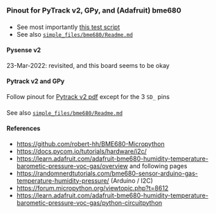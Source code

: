 ### Pinout for PyTrack v2, GPy, and (Adafruit) bme680

####
* See most importantly [this test script](https://github.com/johnedstone/pycom-gpy/blob/main/simple_files/gps_bme680__pytrack_pysensetest/lib/breadboard.py)
* See also [`simple_files/bme680/Readme.md`](https://github.com/johnedstone/pycom-gpy/tree/main/simple_files/bme680)

#### Pysense v2
23-Mar-2022: revisited, and this board seems to be okay

#### Pytrack v2 and GPy
Follow pinout for [Pytrack v2 pdf](https://docs.pycom.io/gitbook/assets/PyTrack2X_specsheet.pdf)
except for the 3 `SD_` pins

####
See also [`simple_files/bme680/Readme.md`](https://github.com/johnedstone/pycom-gpy/tree/main/simple_files/bme680)

#### References
* https://github.com/robert-hh/BME680-Micropython
* https://docs.pycom.io/tutorials/hardware/i2c/ 
* https://learn.adafruit.com/adafruit-bme680-humidity-temperature-barometic-pressure-voc-gas/overview and following pages
* https://randomnerdtutorials.com/bme680-sensor-arduino-gas-temperature-humidity-pressure/ (Arduino / I2C)
* https://forum.micropython.org/viewtopic.php?t=8612
* https://learn.adafruit.com/adafruit-bme680-humidity-temperature-barometic-pressure-voc-gas/python-circuitpython

<!--
# vim: ai et ts=4 sw=4 sts=4 nu
-->

